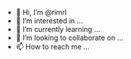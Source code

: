 - 👋 Hi, I’m @rimrl
- 👀 I’m interested in ...
- 🌱 I’m currently learning ...
- 💞️ I’m looking to collaborate on ...
- 📫 How to reach me ...

<!---
rimrl/rimrl is a ✨ special ✨ repository because its `README.md` (this file) appears on your GitHub profile.
You can click the Preview link to take a look at your changes.
--->
